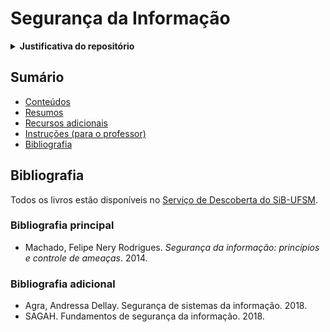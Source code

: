 # Segurança da Informação

<details>
    <summary><b>Justificativa do repositório</b></summary>
Material para a Prova Didática do Concurso Docente para professor Adjunto do Centro de Tecnologia da UFSM, Departamento de Eletrônica e Computação, realizado no dia 11/05/2023, às 10h10.
</details>

## Sumário

* [Conteúdos](#conteúdos)
* [Resumos](resumos/README.md)
* [Recursos adicionais](#recursos-adicionais)
* [Instruções (para o professor)](instruções_professor.md)
* [Bibliografia](#bibliografia)

## Bibliografia

Todos os livros estão disponíveis no [Serviço de Descoberta do SiB-UFSM](https://www.ufsm.br/orgaos-suplementares/biblioteca).

### Bibliografia principal 

* Machado, Felipe Nery Rodrigues. _Segurança da informação: princípios e controle de ameaças_. 2014.

### Bibliografia adicional

* Agra, Andressa Dellay. Segurança de sistemas da informação. 2018.
* SAGAH. Fundamentos de segurança da informação. 2018.